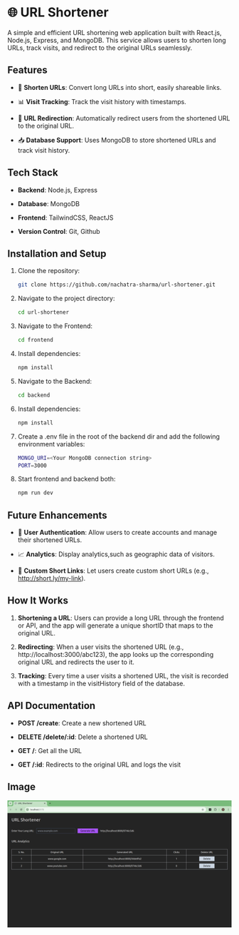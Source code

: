 # 🌐 URL Shortener

A simple and efficient URL shortening web application built with React.js, Node.js, Express, and MongoDB. This service allows users to shorten long URLs, track visits, and redirect to the original URLs seamlessly.

## Features

- 🔗 **Shorten URLs**: Convert long URLs into short, easily shareable links.

- 📊 **Visit Tracking**: Track the visit history with timestamps.

- 🔄 **URL Redirection**: Automatically redirect users from the shortened URL to the original URL.

- 📥 **Database Support**: Uses MongoDB to store shortened URLs and track visit history.

## Tech Stack

- **Backend**: Node.js, Express

- **Database**: MongoDB

- **Frontend**: TailwindCSS, ReactJS

- **Version Control**: Git, Github

## Installation and Setup

1. Clone the repository:

   ```bash
   git clone https://github.com/nachatra-sharma/url-shortener.git
   ```

2. Navigate to the project directory:

   ```bash
   cd url-shortener
   ```

3. Navigate to the Frontend:

   ```bash
   cd frontend
   ```

4. Install dependencies:

   ```bash
   npm install
   ```

5. Navigate to the Backend:

   ```bash
   cd backend
   ```

6. Install dependencies:

   ```bash
   npm install
   ```

7. Create a .env file in the root of the backend dir and add the following environment variables:

   ```bash
   MONGO_URI=<Your MongoDB connection string>
   PORT=3000
   ```

8. Start frontend and backend both:

   ```bash
   npm run dev
   ```

## Future Enhancements

- 🔐 **User Authentication**: Allow users to create accounts and manage their shortened URLs.

- 📈 **Analytics**: Display analytics,such as geographic data of visitors.

- 🔗 **Custom Short Links**: Let users create custom short URLs (e.g., http://short.ly/my-link).

## How It Works

1. **Shortening a URL**: Users can provide a long URL through the frontend or API, and the app will generate a unique shortID that maps to the original URL.

2. **Redirecting**: When a user visits the shortened URL (e.g., http://localhost:3000/abc123), the app looks up the corresponding original URL and redirects the user to it.

3. **Tracking**: Every time a user visits a shortened URL, the visit is recorded with a timestamp in the visitHistory field of the database.

## API Documentation

- **POST /create**: Create a new shortened URL

- **DELETE /delete/:id**: Delete a shortened URL

- **GET /**: Get all the URL

- **GET /:id**: Redirects to the original URL and logs the visit

## Image

![alt text](image.png)

